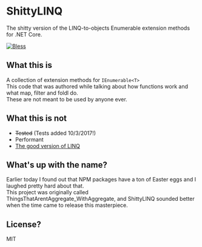 # ShittyLINQ
The shitty version of the LINQ-to-objects Enumerable extension methods for .NET Core.

[![Bless](https://cdn.rawgit.com/LunaGao/BlessYourCodeTag/master/tags/alpaca.svg)](http://lunagao.github.io/BlessYourCodeTag/)

## What this is  
A collection of extension methods for `IEnumerable<T>`  
This code that was authored while talking about how functions work and what map, filter and foldl do.  
These are not meant to be used by anyone ever.

## What this is not
 - ~~Tested~~ (Tests added 10/3/2017!)
 - Performant
 - [The good version of LINQ](https://docs.microsoft.com/en-us/dotnet/csharp/linq/)

## What's up with the name?  
Earlier today I found out that NPM packages have a ton of Easter eggs and I laughed pretty hard about that.  
This project was originally called ThingsThatArentAggregate_WithAggregate, and ShittyLINQ sounded better when the time came to release this masterpiece.

## License?
MIT
